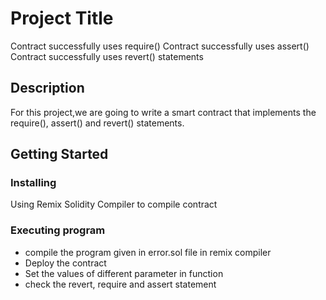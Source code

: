 # Project Title

Contract successfully uses require()
Contract successfully uses assert()
Contract successfully uses revert() statements

## Description

For this project,we are going to write a smart contract that implements the require(), assert() and revert() statements.

## Getting Started

### Installing

Using Remix Solidity Compiler to compile contract

### Executing program

* compile the program given in error.sol file in remix compiler
* Deploy the contract
* Set the values of different parameter in function
* check the revert, require and assert statement
